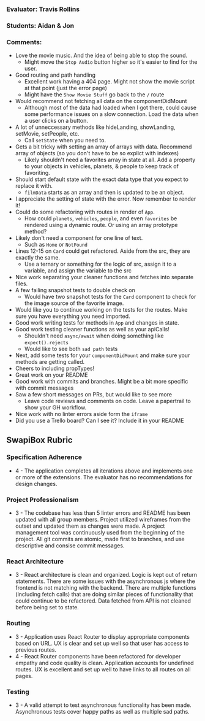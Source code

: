 ### Evaluator: Travis Rollins
### Students: Aidan & Jon
### Comments:
* Love the movie music.  And the idea of being able to stop the sound.
  * Might move the `Stop Audio` button higher so it's easier to find for the user.
* Good routing and path handling
  * Excellent work having a 404 page.  Might not show the movie script at that point (just the error page)
  * Might have the `Show Movie Stuff` go back to the `/` route
* Would recommend not fetching all data on the componentDidMount  
  * Although most of the data had loaded when I got there, could cause some performance issues on a slow connection.  Load the data when a user clicks on a button.
* A lot of unneccessary methods like hideLanding, showLanding, setMovie, setPeople, etc.
  * Call `setState` when you need to.
* Gets a bit tricky with setting an array of arrays with data.  Recommend array of objects (so you don't have to be so explict with indexes)
  * Likely shouldn't need a favorites array in state at all.  Add a property to your objects in vehicles, planets, & people to keep track of favoriting.
* Should start default state with the exact data type that you expect to replace it with.  
  * `filmData` starts as an array and then is updated to be an object.
* I appreciate the setting of state with the error.  Now remember to render it! 
* Could do some refactoring with routes in render of `App`.
  * How could `planets`, `vehicles`, `people`, and even `favorites` be rendered using a dynamic route.  Or using an array prototype method?
* Likely don't need a component for one line of text.
  * Such as `Home` or `NotFound`
* Lines 12-15 on `Card` could get refactored.  Aside from the src, they are exactly the same.
  * Use a ternary or something for the logic of src, assign it to a variable, and assign the variable to the src
* Nice work separating your cleaner functions and fetches into separate files.
* A few failing snapshot tests to double check on
  * Would have two snapshot tests for the `Card` component to check for the image source of the favorite image.
* Would like you to continue working on the tests for the routes.  Make sure you have everything you need imported.
* Good work writing tests for methods in `App` and changes in state.
* Good work testing cleaner functions as well as your apiCalls!
  * Shouldn't need `async/await` when doing something like `expect().rejects`
  * Would like to see both `sad path` tests
* Next, add some tests for your `componentDidMount` and make sure your methods are getting called.
* Cheers to including propTypes!
* Great work on your README
* Good work with commits and branches.  Might be a bit more specific with commit messages
* Saw a few short messages on PRs, but would like to see more
  * Leave code reviews and comments on code.  Leave a papertrail to show your GH workflow.
* Nice work with no linter errors aside form the `iframe`
* Did you use a Trello board?  Can I see it?  Include it in your README

## SwapiBox Rubric

### Specification Adherence

* 4 - The application completes all iterations above and implements one or more of the extensions.  The evaluator has no recommendations for design changes.

### Project Professionalism

* 3 - The codebase has less than 5 linter errors and README has been updated with all group members. Project utilized wireframes from the outset and updated them as changes were made. A project management tool was continuously used from the beginning of the project.  All git commits are atomic, made first to branches, and use descriptive and consise commit messages. 


### React Architecture

* 3 - React architecture is clean and organized.  Logic is kept out of return statements.  There are some issues with the asynchronous js where the frontend is not matching with the backend.  There are multiple functions (including fetch calls) that are doing similar pieces of functionality that could continue to be refactored. Data fetched from API is not cleaned before being set to state.

### Routing

* 3 - Application uses React Router to display appropriate components based on URL.  UX is clear and set up well so that user has access to previous routes.
* 4 - React Router components have been refactored for developer empathy and code quality is clean.  Application accounts for undefined routes. UX is excellent and set up well to have links to all routes on all pages.

### Testing

* 3 - A valid attempt to test asynchronous functionality has been made.  Asynchronous tests cover happy paths as well as multiple sad paths.